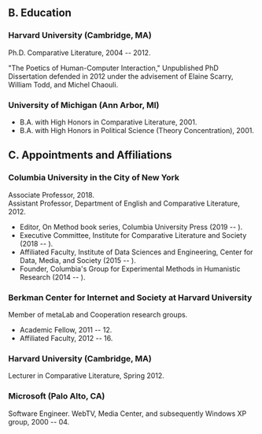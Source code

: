 ## B. Education

### Harvard University (Cambridge, MA)

Ph.D. Comparative Literature, 2004 -- 2012.

"The Poetics of Human-Computer Interaction," Unpublished PhD Dissertation defended in 2012
under the advisement of Elaine Scarry, William Todd, and Michel Chaouli.

### University of Michigan (Ann Arbor, MI)

- B.A. with High Honors in Comparative Literature, 2001.
- B.A. with High Honors in Political Science (Theory Concentration), 2001.

## C. Appointments and Affiliations

### Columbia University in the City of New York

Associate Professor, 2018.  
Assistant Professor, Department of English and Comparative Literature, 2012.  

- Editor, On Method book series, Columbia University Press (2019 -- ).
- Executive Committee, Institute for Comparative Literature and Society (2018 -- ).
- Affiliated Faculty, Institute of Data Sciences and Engineering, Center for Data, Media, and
  Society (2015 -- ).
- Founder, Columbia's Group for Experimental Methods in Humanistic Research (2014 -- ).

### Berkman Center for Internet and Society at Harvard University

Member of metaLab and Cooperation research groups.  

- Academic Fellow, 2011 -- 12.
- Affiliated Faculty, 2012 -- 16.

### Harvard University (Cambridge, MA)

Lecturer in Comparative Literature, Spring 2012.

### Microsoft (Palo Alto, CA)

Software Engineer. WebTV, Media Center, and subsequently Windows XP group, 2000 -- 04.

